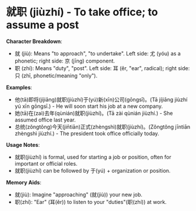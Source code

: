 # **就职 (jiùzhí) - To take office; to assume a post**

**Character Breakdown**:  
- 就 (jiù): Means "to approach", "to undertake". Left side: 尤 (yóu) as a phonetic; right side: 京 (jīng) component.  
- 职 (zhí): Means "duty", "post". Left side: 耳 (ěr, "ear", radical); right side: 只 (zhī, phonetic/meaning "only").

**Examples**:  
- 他(tā)即将(jíjiāng)就职(jiùzhí)于(yú)新(xīn)公司(gōngsī)。(Tā jíjiāng jiùzhí yú xīn gōngsī.) - He will soon start his job at a new company.  
- 她(tā)在(zaì)去年(qùnián)就职(jiùzhí)。(Tā zài qùnián jiùzhí.) - She assumed office last year.  
- 总统(zǒngtǒng)今天(jin̄tiān)正式(zhèngshì)就职(jiùzhí)。(Zǒngtǒng jīntiān zhèngshì jiùzhí.) - The president took office officially today.

**Usage Notes**:  
- 就职(jiùzhí) is formal, used for starting a job or position, often for important or official roles.  
- 就职(jiùzhí) can be followed by 于(yú) + organization or position.

**Memory Aids**:  
- 就(jiù): Imagine "approaching" (就(jiù)) your new job.  
- 职(zhí): "Ear" (耳(ěr)) to listen to your "duties"(职(zhí)) at work.